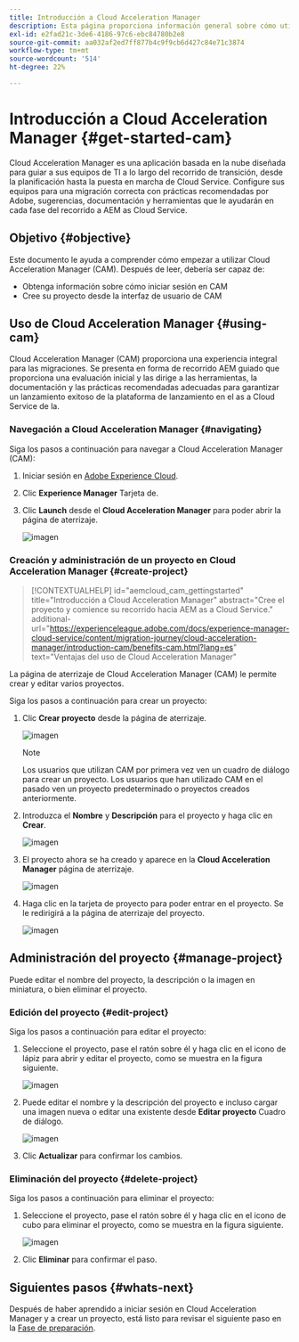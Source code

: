 ```yaml
---
title: Introducción a Cloud Acceleration Manager
description: Esta página proporciona información general sobre cómo utilizar y empezar a utilizar Cloud Acceleration Manager.
exl-id: e2fad21c-3de6-4186-97c6-ebc84780b2e8
source-git-commit: aa032af2ed7ff877b4c9f9cb6d427c84e71c3874
workflow-type: tm+mt
source-wordcount: '514'
ht-degree: 22%

---
```


# Introducción a Cloud Acceleration Manager {#get-started-cam}

Cloud Acceleration Manager es una aplicación basada en la nube diseñada para guiar a sus equipos de TI a lo largo del recorrido de transición, desde la planificación hasta la puesta en marcha de Cloud Service. Configure sus equipos para una migración correcta con prácticas recomendadas por Adobe, sugerencias, documentación y herramientas que le ayudarán en cada fase del recorrido a AEM as Cloud Service.

## Objetivo {#objective}

Este documento le ayuda a comprender cómo empezar a utilizar Cloud Acceleration Manager (CAM). Después de leer, debería ser capaz de:

* Obtenga información sobre cómo iniciar sesión en CAM
* Cree su proyecto desde la interfaz de usuario de CAM

## Uso de Cloud Acceleration Manager {#using-cam}

Cloud Acceleration Manager (CAM) proporciona una experiencia integral para las migraciones. Se presenta en forma de recorrido AEM guiado que proporciona una evaluación inicial y las dirige a las herramientas, la documentación y las prácticas recomendadas adecuadas para garantizar un lanzamiento exitoso de la plataforma de lanzamiento en el as a Cloud Service de la.

### Navegación a Cloud Acceleration Manager {#navigating}

Siga los pasos a continuación para navegar a Cloud Acceleration Manager (CAM):

1. Iniciar sesión en [Adobe Experience Cloud](https://experience.adobe.com).

1. Clic **Experience Manager** Tarjeta de.

1. Clic **Launch** desde el **Cloud Acceleration Manager** para poder abrir la página de aterrizaje.

   ![imagen](/help/journey-migration/cloud-acceleration-manager/assets/cam-1.png)

### Creación y administración de un proyecto en Cloud Acceleration Manager {#create-project}

>[!CONTEXTUALHELP]
>id="aemcloud_cam_gettingstarted"
>title="Introducción a Cloud Acceleration Manager"
>abstract="Cree el proyecto y comience su recorrido hacia AEM as a Cloud Service."
>additional-url="https://experienceleague.adobe.com/docs/experience-manager-cloud-service/content/migration-journey/cloud-acceleration-manager/introduction-cam/benefits-cam.html?lang=es" text="Ventajas del uso de Cloud Acceleration Manager"

La página de aterrizaje de Cloud Acceleration Manager (CAM) le permite crear y editar varios proyectos.

Siga los pasos a continuación para crear un proyecto:

1. Clic **Crear proyecto** desde la página de aterrizaje.

   ![imagen](/help/journey-migration/cloud-acceleration-manager/assets/cam-2.png)

   >[!NOTE]
   >Los usuarios que utilizan CAM por primera vez ven un cuadro de diálogo para crear un proyecto. Los usuarios que han utilizado CAM en el pasado ven un proyecto predeterminado o proyectos creados anteriormente.

1. Introduzca el **Nombre** y **Descripción** para el proyecto y haga clic en **Crear**.

   ![imagen](/help/journey-migration/cloud-acceleration-manager/assets/cam-3.png)

1. El proyecto ahora se ha creado y aparece en la **Cloud Acceleration Manager** página de aterrizaje.

   ![imagen](/help/journey-migration/cloud-acceleration-manager/assets/cam-landing.png)

1. Haga clic en la tarjeta de proyecto para poder entrar en el proyecto. Se le redirigirá a la página de aterrizaje del proyecto.

   ![imagen](/help/journey-migration/cloud-acceleration-manager/assets/cam-5.png)

## Administración del proyecto {#manage-project}

Puede editar el nombre del proyecto, la descripción o la imagen en miniatura, o bien eliminar el proyecto.

### Edición del proyecto {#edit-project}

Siga los pasos a continuación para editar el proyecto:

1. Seleccione el proyecto, pase el ratón sobre él y haga clic en el icono de lápiz para abrir y editar el proyecto, como se muestra en la figura siguiente.

   ![imagen](/help/journey-migration/cloud-acceleration-manager/assets/cam-4.png)

1. Puede editar el nombre y la descripción del proyecto e incluso cargar una imagen nueva o editar una existente desde **Editar proyecto** Cuadro de diálogo.

   ![imagen](/help/journey-migration/cloud-acceleration-manager/assets/cam-edit.png)

1. Clic **Actualizar** para confirmar los cambios.

### Eliminación del proyecto {#delete-project}

Siga los pasos a continuación para eliminar el proyecto:

1. Seleccione el proyecto, pase el ratón sobre él y haga clic en el icono de cubo para eliminar el proyecto, como se muestra en la figura siguiente.

   ![imagen](/help/journey-migration/cloud-acceleration-manager/assets/cam-4.png)

1. Clic **Eliminar** para confirmar el paso.

## Siguientes pasos {#whats-next}

Después de haber aprendido a iniciar sesión en Cloud Acceleration Manager y a crear un proyecto, está listo para revisar el siguiente paso en la [Fase de preparación](https://experienceleague.adobe.com/docs/experience-manager-cloud-service/content/migration-journey/cloud-acceleration-manager/using-cam/cam-readiness-phase.html).
